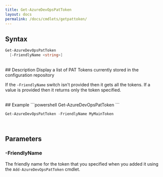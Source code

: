 ```yaml
---
title: Get-AzureDevOpsPatToken
layout: docs
permalink: /docs/cmdlets/getpattoken/
---
```


## Syntax
```powershell
Get-AzureDevOpsPatToken
  [-FriendlyName <string>]
```

<br>
## Description
Display a list of PAT Tokens currently stored in the configuration repository

If the `-FriendlyName` switch isn't provided then it gets all the tokens.  If a value is provided then it returns only the token specified.

<br>
## Example
```powershell
Get-AzureDevOpsPatToken
```

<br>

```powershell
Get-AzureDevOpsPatToken -FriendlyName MyMainToken
```

<br>

## Parameters
### -FriendlyName
The friendly name for the token that you specified when you added it using the `Add-AzureDevOpsPatToken` cmdlet.